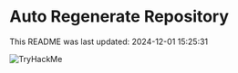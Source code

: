# Auto Regenerate Repository

This README was last updated: 2024-12-01 15:25:31

 ![TryHackMe](https://tryhackme.com/badge/533634)